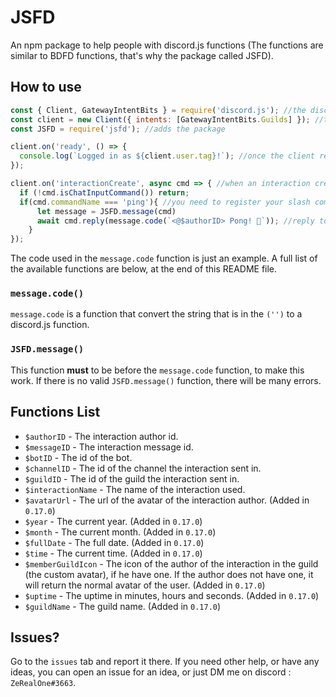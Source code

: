 # JSFD
An npm package to help people with discord.js functions (The functions are similar to BDFD functions, that's why the package called JSFD).

## How to use
```js
const { Client, GatewayIntentBits } = require('discord.js'); //the discord.js library. you must add this in order to use also JSFD and to connect to your bot.
const client = new Client({ intents: [GatewayIntentBits.Guilds] }); //the bot intenets. you can change this to whatever you want.
const JSFD = require('jsfd'); //adds the package

client.on('ready', () => {
  console.log(`Logged in as ${client.user.tag}!`); //once the client ready, this message will be sent to the console
});

client.on('interactionCreate', async cmd => { //when an interaction creates. If you use other variable (that is not 'cmd' like here in the example) please change where there is 'cmd' also in the next lines to that var
  if (!cmd.isChatInputCommand()) return;
  if(cmd.commandName === 'ping'){ //you need to register your slash commands before use this.
      let message = JSFD.message(cmd)
      await cmd.reply(message.code(`<@$authorID> Pong! 🏓`)); //reply to the interaction with '<@{the interaction author id}> Pong! 🏓'
    }
});
```
The code used in the `message.code` function is just an example. A full list of the available functions are below, at the end of this README file. 

### `message.code()`
`message.code` is a function that convert the string that is in the `('')` to a discord.js function.

### `JSFD.message()`
This function **must** to be before the `message.code` function, to make this work. If there is no valid `JSFD.message()` function, there will be many errors.

## Functions List
- `$authorID` - The interaction author id.
- `$messageID` - The interaction message id.
- `$botID` - The id of the bot.
- `$channelID` - The id of the channel the interaction sent in.
- `$guildID` - The id of the guild the interaction sent in.
- `$interactionName` - The name of the interaction used.
- `$avatarUrl` - The url of the avatar of the interaction author. (Added in `0.17.0`)
- `$year` - The current year. (Added in `0.17.0`)
- `$month` - The current month. (Added in `0.17.0`)
- `$fullDate` - The full date. (Added in `0.17.0`)
- `$time` - The current time. (Added in `0.17.0`)
- `$memberGuildIcon` - The icon of the author of the interaction in the guild (the custom avatar), if he have one.
If the author does not have one, it will return the normal avatar of the user. (Added in `0.17.0`)
- `$uptime` - The uptime in minutes, hours and seconds. (Added in `0.17.0`)
- `$guildName` - The guild name. (Added in `0.17.0`)

## Issues?
Go to the `issues` tab and report it there. If you need other help, or have any ideas, you can open an issue for an idea, or just DM me on discord : `ZeRealOne#3663`.
